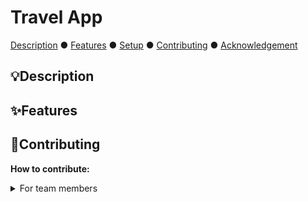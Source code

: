 # Travel App 
[Description](#description) ● [Features](#features) ● [Setup](#setup) ● [Contributing](#contributing) ● [Acknowledgement](#acknowledgement)

## 💡Description

## ✨️Features

## 🤝Contributing

**How to contribute:**
<details>
  <summary>For team members</summary>

  1. Clone the repository.
  ```bash
  git clone https://github.com/your-username/travel-app.git
  cd travel-app
  ```
  2. Create a new branch for every new feature:
     - everything needed for a specific feature will be worked on the created branch para mas dali ang pag-fix sa bugs and adding something more for that specific feature
  ```bash
  git checkout -b feature-name
  ```
  3. ❗️Commit all your changes:
     - make sure to comment necessary changes para dali ang pag track sa nabuhat
  ```bash
  git add .
  git commit -m "Add comment on changes being made"
  ```
  4. Push your changes to the specific branch:
  ```bash
  git push origin feature-name
  ```
  5. Create a Pull Request (PR):
     - After pushing, go to GitHub and create a pull request from your feature branch to the main branch (main or develop, based on your workflow).
     - Ensure your PR title and description are clear about the changes.
    
  [back to top](#travel-app)
  
</details>
